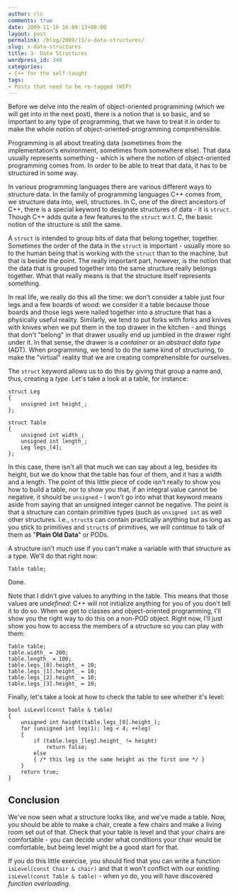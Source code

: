 ```yaml
---
author: rlc
comments: true
date: 2009-11-16 16:09:13+00:00
layout: post
permalink: /blog/2009/11/x-data-structures/
slug: x-data-structures
title: 3- Data Structures
wordpress_id: 340
categories:
- C++ for the self-taught
tags:
- Posts that need to be re-tagged (WIP)
---
```


Before we delve into the realm of object-oriented programming (which we will get into in the next post), there is a notion that is so basic, and so important to any type of programming, that we have to treat it in order to make the whole notion of object-oriented-programming comprehensible.
<!--more-->
Programming is all about treating data (sometimes from the implementation's environment, sometimes from somewhere else). That data usually represents something - which is where the notion of object-oriented programming comes from. In order to be able to treat that data, it has to be structured in some way.

In various programming languages there are various different ways to structure data. In the family of programming languages C++ comes from, we structure data into, well, structures. In C, one of the direct ancestors of C++, there is a special keyword to designate structures of data - it is `struct`. Though C++ adds quite a few features to the `struct` w.r.t. C, the basic notion of the structure is still the same.

A `struct` is intended to group bits of data that belong together, together. Sometimes the order of the data in the `struct` is important - usually more so to the human being that is working with the `struct` than to the machine, but that is beside the point. The really important part, however, is the notion that the data that is grouped together into the same structure really belongs together. What that really means is that the structure itself represents something.

In real life, we really do this all the time: we don't consider a table just four legs and a few boards of wood: we consider it a table because those boards and those legs were nailed together into a structure that has a physically useful reality. Similarly, we tend to put forks with forks and knives with knives when we put them in the top drawer in the kitchen - and things that don't "belong" in that drawer usually end up jumbled in the drawer right under it. In that sense, the drawer is a _container_ or an _abstract data type_ (ADT). When programming, we tend to do the same kind of structuring, to make the "virtual" reality that we are creating comprehensible for ourselves.

The `struct` keyword allows us to do this by giving that group a name and, thus, creating a _type_. Let's take a look at a table, for instance: 
    
    struct Leg
    {
        unsigned int height_;
    };
    
    struct Table
    {
        unsigned int width_;
        unsigned int length_;
        Leg legs_[4];
    };

In this case, there isn't all that much we can say about a leg, besides its height, but we do know that the table has four of them, and it has a width and a length. The point of this little piece of code isn't really to show you how to build a table, nor to show you that, if an integral value cannot be negative, it should be `unsigned` - I won't go into what that keyword means aside from saying that an unsigned integer cannot be negative. The point is that a structure can contain primitive types (such as `unsigned int` as well other structures. I.e., `struct`s can contain practically anything but as long as you stick to primitives and `struct`s of primitives, we will continue to talk of them as "**Plain Old Data**" or PODs.

A structure isn't much use if you can't make a variable with that structure as a type. We'll do that right now: 
    
    Table table;

Done.

Note that I didn't give values to anything in the table. This means that those values are _undefined_: C++ will not initialize anything for you of you don't tell it to do so. When we get to classes and object-oriented programming, I'll show you the right way to do this on a non-POD object. Right now, I'll just show you how to access the members of a structure so you can play with them: 
    
    Table table;
    table.width_ = 200;
    table.length_ = 100;
    table.legs_[0].height_ = 10;
    table.legs_[1].height_ = 10;
    table.legs_[2].height_ = 10;
    table.legs_[3].height_ = 10;



Finally, let's take a look at how to check the table to see whether it's level:
    
    bool isLevel(const Table & table)
    {
        unsigned int height(table.legs_[0].height_);
        for (unsigned int leg(1); leg < 4; ++leg)
        {
            if (table.legs_[leg].height_ != height)
                return false;
            else
            { /* this leg is the same height as the first one */ }
        }
        return true;
    }





## Conclusion


We've now seen what a structure looks like, and we've made a table. Now, you should be able to make a chair, create a few chairs and make a living room set out of that. Check that your table is level and that your chairs are comfortable - you can decide under what conditions your chair would be comfortable, but being level might be a good start for that.

If you do this little exercise, you should find that you can write a function `isLevel(const Chair & chair)` and that it won't conflict with our existing `isLevel(const Table & table)` - when yo do, you will have discovered _function overloading_.
